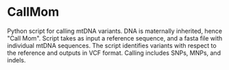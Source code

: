 # CallMom
Python script for calling mtDNA variants. DNA is maternally inherited, hence "Call Mom". Script takes as input a reference sequence, and a fasta file with individual mtDNA sequences. The script identifies variants with respect to the reference and outputs in VCF format. Calling includes SNPs, MNPs, and indels.
